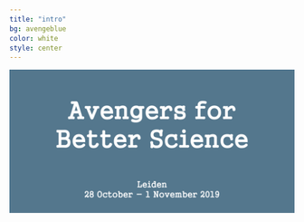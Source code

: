 ```yaml
---
title: "intro"
bg: avengeblue
color: white
style: center
---
```


![logo](img/avengers_website_logo.png)
